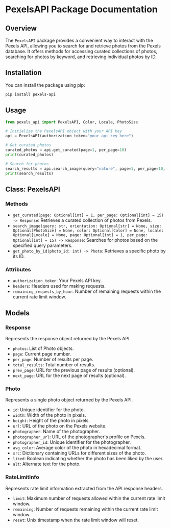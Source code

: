 # PexelsAPI Package Documentation

## Overview

The `PexelsAPI` package provides a convenient way to interact with the Pexels API, allowing you to search for and retrieve photos from the Pexels database. It offers methods for accessing curated collections of photos, searching for photos by keyword, and retrieving individual photos by ID.

## Installation

You can install the package using pip:

```bash
pip install pexels-api
```

## Usage

```python
from pexels_api import PexelsAPI, Color, Locale, PhotoSize

# Initialize the PexelsAPI object with your API key
api = PexelsAPI(authorization_token="your_api_key_here")

# Get curated photos
curated_photos = api.get_curated(page=1, per_page=10)
print(curated_photos)

# Search for photos
search_results = api.search_image(query="nature", page=1, per_page=10, color=Color.GREEN, locale=Locale.EN_US)
print(search_results)
```

## Class: PexelsAPI

### Methods

- `get_curated(page: Optional[int] = 1, per_page: Optional[int] = 15) -> Response`: Retrieves a curated collection of photos from Pexels.
- `search_image(query: str, orientation: Optional[str] = None, size: Optional[PhotoSize] = None, color: Optional[Color] = None, locale: Optional[Locale] = None, page: Optional[int] = 1, per_page: Optional[int] = 15) -> Response`: Searches for photos based on the specified query parameters.
- `get_photo_by_id(photo_id: int) -> Photo`: Retrieves a specific photo by its ID.

### Attributes

- `authorization_token`: Your Pexels API key.
- `headers`: Headers used for making requests.
- `remaining_requests_by_hour`: Number of remaining requests within the current rate limit window.

## Models

### Response

Represents the response object returned by the Pexels API.

- `photos`: List of Photo objects.
- `page`: Current page number.
- `per_page`: Number of results per page.
- `total_results`: Total number of results.
- `prev_page`: URL for the previous page of results (optional).
- `next_page`: URL for the next page of results (optional).

### Photo

Represents a single photo object returned by the Pexels API.

- `id`: Unique identifier for the photo.
- `width`: Width of the photo in pixels.
- `height`: Height of the photo in pixels.
- `url`: URL of the photo on the Pexels website.
- `photographer`: Name of the photographer.
- `photographer_url`: URL of the photographer's profile on Pexels.
- `photographer_id`: Unique identifier for the photographer.
- `avg_color`: Average color of the photo in hexadecimal format.
- `src`: Dictionary containing URLs for different sizes of the photo.
- `liked`: Boolean indicating whether the photo has been liked by the user.
- `alt`: Alternate text for the photo.

### RateLimitInfo

Represents rate limit information extracted from the API response headers.

- `limit`: Maximum number of requests allowed within the current rate limit window.
- `remaining`: Number of requests remaining within the current rate limit window.
- `reset`: Unix timestamp when the rate limit window will reset.

